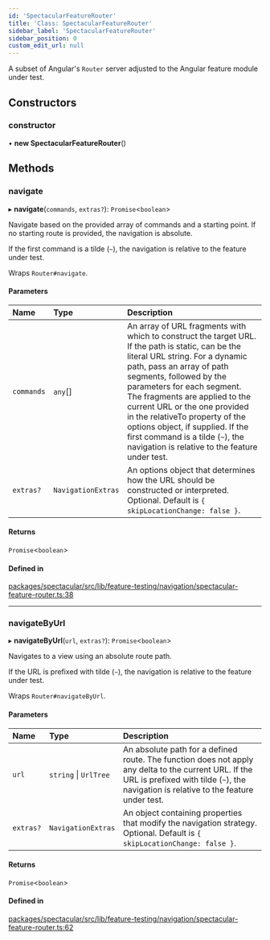 ```yaml
---
id: 'SpectacularFeatureRouter'
title: 'Class: SpectacularFeatureRouter'
sidebar_label: 'SpectacularFeatureRouter'
sidebar_position: 0
custom_edit_url: null
---
```


A subset of Angular's `Router` server adjusted to the Angular feature module
under test.

## Constructors

### constructor

• **new SpectacularFeatureRouter**()

## Methods

### navigate

▸ **navigate**(`commands`, `extras?`): `Promise`\<`boolean`\>

Navigate based on the provided array of commands and a starting point. If no
starting route is provided, the navigation is absolute.

If the first command is a tilde (`~`), the navigation is relative to the feature
under test.

Wraps `Router#navigate`.

#### Parameters

| Name       | Type               | Description                                                                                                                                                                                                                                                                                                                                                                                                                                           |
| :--------- | :----------------- | :---------------------------------------------------------------------------------------------------------------------------------------------------------------------------------------------------------------------------------------------------------------------------------------------------------------------------------------------------------------------------------------------------------------------------------------------------- |
| `commands` | `any`[]            | An array of URL fragments with which to construct the target URL. If the path is static, can be the literal URL string. For a dynamic path, pass an array of path segments, followed by the parameters for each segment. The fragments are applied to the current URL or the one provided in the relativeTo property of the options object, if supplied. If the first command is a tilde (`~`), the navigation is relative to the feature under test. |
| `extras?`  | `NavigationExtras` | An options object that determines how the URL should be constructed or interpreted. Optional. Default is `{ skipLocationChange: false }`.                                                                                                                                                                                                                                                                                                             |

#### Returns

`Promise`\<`boolean`\>

#### Defined in

[packages/spectacular/src/lib/feature-testing/navigation/spectacular-feature-router.ts:38](https://github.com/ngworker/ngworker/blob/d3bf6f9/packages/spectacular/src/lib/feature-testing/navigation/spectacular-feature-router.ts#L38)

---

### navigateByUrl

▸ **navigateByUrl**(`url`, `extras?`): `Promise`\<`boolean`\>

Navigates to a view using an absolute route path.

If the URL is prefixed with tilde (`~`), the navigation is relative to the
feature under test.

Wraps `Router#navigateByUrl`.

#### Parameters

| Name      | Type                  | Description                                                                                                                                                                                    |
| :-------- | :-------------------- | :--------------------------------------------------------------------------------------------------------------------------------------------------------------------------------------------- |
| `url`     | `string` \| `UrlTree` | An absolute path for a defined route. The function does not apply any delta to the current URL. If the URL is prefixed with tilde (`~`), the navigation is relative to the feature under test. |
| `extras?` | `NavigationExtras`    | An object containing properties that modify the navigation strategy. Optional. Default is `{ skipLocationChange: false }`.                                                                     |

#### Returns

`Promise`\<`boolean`\>

#### Defined in

[packages/spectacular/src/lib/feature-testing/navigation/spectacular-feature-router.ts:62](https://github.com/ngworker/ngworker/blob/d3bf6f9/packages/spectacular/src/lib/feature-testing/navigation/spectacular-feature-router.ts#L62)
